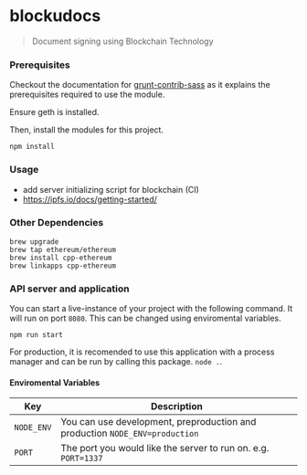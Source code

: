 # blockudocs
> Document signing using Blockchain Technology

### Prerequisites
Checkout the documentation for [grunt-contrib-sass](https://github.com/gruntjs/grunt-contrib-sass) as it explains the prerequisites required to use the module.

Ensure geth is installed.

Then, install the modules for this project.
```
npm install
```

### Usage
 - add server initializing script for blockchain (CI)
 - https://ipfs.io/docs/getting-started/

### Other Dependencies
```
brew upgrade
brew tap ethereum/ethereum
brew install cpp-ethereum
brew linkapps cpp-ethereum
```

### API server and application
You can start a live-instance of your project with the following command. It will run on port ```8080```. This can be changed using enviromental variables.

```
npm run start
```

For production, it is recomended to use this application with a process manager and can be run by calling this package. ```node .```.

#### Enviromental Variables

Key             | Description
--------------- | --------------------------------------
```NODE_ENV```  | You can use development, preproduction and production ```NODE_ENV=production```
```PORT```      | The port you would like the server to run on. e.g. ```PORT=1337```
